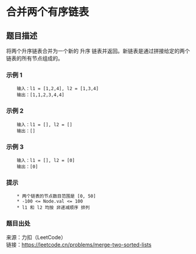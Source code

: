 # 合并两个有序链表

## 题目描述

将两个升序链表合并为一个新的 升序 链表并返回。新链表是通过拼接给定的两个链表的所有节点组成的。

### 示例 1

```text
    输入：l1 = [1,2,4], l2 = [1,3,4]
    输出：[1,1,2,3,4,4]
```

### 示例 2

```text
    输入：l1 = [], l2 = []
    输出：[]
```

### 示例 3

```text
    输入：l1 = [], l2 = [0]
    输出：[0]
```

### 提示

```text
    * 两个链表的节点数目范围是 [0, 50]
    * -100 <= Node.val <= 100
    * l1 和 l2 均按 非递减顺序 排列
```

### 题目出处

来源：力扣（LeetCode）  
链接：<https://leetcode.cn/problems/merge-two-sorted-lists>
